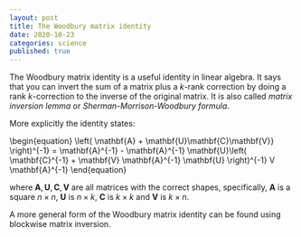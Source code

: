 ```yaml
---
layout: post
title: The Woodbury matrix identity
date: 2020-10-23
categories: science
published: true
---
```



The Woodbury matrix identity is a useful identity in linear algebra.
It says that you can invert the sum of a matrix plus a $k$-rank correction by doing a rank $k$-correction to the inverse of the original matrix.
It is also called *matrix inversion lemma* or *Sherman-Morrison-Woodbury formula*.

More explicitly the identity states:

\begin{equation}
\left( \mathbf{A} + \mathbf{U}\mathbf{C}\mathbf{V}} \right)^{-1} = \mathbf{A}^{-1} - \mathbf{A}^{-1} \mathbf{U}\left( \mathbf{C}^{-1} + \mathbf{V} \mathbf{A}^{-1} \mathbf{U} \right)^{-1} V \mathbf{A}^{-1}
\end{equation}

where $\mathbf{A},\mathbf{U},\mathbf{C},\mathbf{V}$ are all matrices with the correct shapes, specifically, $\mathbf{A}$ is a square $n\times n$, $\mathbf{U}$ is $n \times k$, $\mathbf{C}$ is $k\times k$ and $\mathbf{V}$ is $k \times n$.

A more general form of the Woodbury matrix identity can be found using blockwise matrix inversion.

